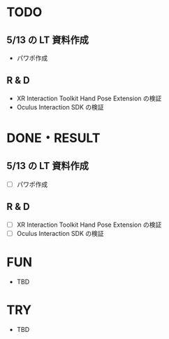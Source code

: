 # TODO

## 5/13 の LT 資料作成

- パワポ作成

## R & D

- XR Interaction Toolkit Hand Pose Extension の検証
- Oculus Interaction SDK の検証

# DONE・RESULT

## 5/13 の LT 資料作成

- [ ] パワポ作成

## R & D

- [ ] XR Interaction Toolkit Hand Pose Extension の検証
- [ ] Oculus Interaction SDK の検証

# FUN 

- TBD

# TRY

- TBD
